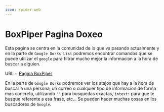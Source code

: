 ```yaml
---
icon: spider-web
---
```


# BoxPiper Pagina Doxeo

Esta pagina se centra en la comunidad de lo que va pasando actualmente y en la parte de `Google Dorks List` podremos encontrar comandos que se puede utilizar el `google` para filtrar mucho mejor la informacion a la hora de buscar a alguien.

URL = [Pagina BoxPiper](https://www.boxpiper.com/posts/google-dork-list)

En la parte de `Google Dorks` podremos ver los atajos que hay a la hora de buscar a una persona, un correo o cualquier tipo de informacion de forma mas concreta, utilizando `""` para busquedas exactas, `intext:` para que te busque referente a esa frase, etc... Se pueden hacer muchas cosas en los buscadores de `Google`.
